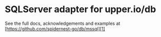 # SQLServer adapter for upper.io/db

See the full docs, acknowledgements and examples at
[https://github.com/spidernest-go/db/mssql][1]

[1]: https://github.com/spidernest-go/db/mssql


